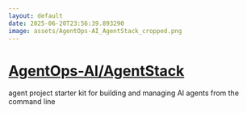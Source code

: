 ```yaml
---
layout: default
date: 2025-06-20T23:56:39.893290
image: assets/AgentOps-AI_AgentStack_cropped.png
---
```


# [AgentOps-AI/AgentStack](https://github.com/AgentOps-AI/AgentStack)

agent project starter kit for building and managing AI agents from the command line
